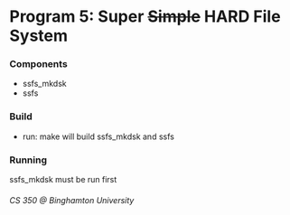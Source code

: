 # Program 5: Super ~~Simple~~ HARD File System

### Components

* ssfs_mkdsk
* ssfs

### Build
* run: make
will build ssfs_mkdsk and ssfs

### Running
ssfs_mkdsk must be run first

###### CS 350 @ Binghamton University
